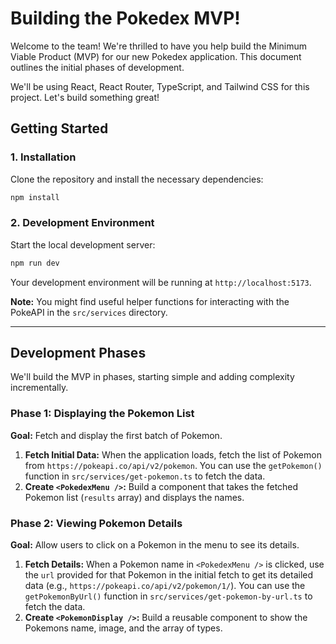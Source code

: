 # Building the Pokedex MVP!

Welcome to the team! We're thrilled to have you help build the Minimum Viable Product (MVP) for our new Pokedex application. This document outlines the initial phases of development.

We'll be using React, React Router, TypeScript, and Tailwind CSS for this project. Let's build something great!

## Getting Started

### 1. Installation

Clone the repository and install the necessary dependencies:

```bash
npm install
```

### 2. Development Environment

Start the local development server:

```bash
npm run dev
```

Your development environment will be running at `http://localhost:5173`.

**Note:** You might find useful helper functions for interacting with the PokeAPI in the `src/services` directory.

---

## Development Phases

We'll build the MVP in phases, starting simple and adding complexity incrementally.

### Phase 1: Displaying the Pokemon List

**Goal:** Fetch and display the first batch of Pokemon.

1.  **Fetch Initial Data:** When the application loads, fetch the list of Pokemon from `https://pokeapi.co/api/v2/pokemon`. You can use the `getPokemon()` function in `src/services/get-pokemon.ts` to fetch the data.
2.  **Create `<PokedexMenu />`:** Build a component that takes the fetched Pokemon list (`results` array) and displays the names.

### Phase 2: Viewing Pokemon Details

**Goal:** Allow users to click on a Pokemon in the menu to see its details.

1.  **Fetch Details:** When a Pokemon name in `<PokedexMenu />` is clicked, use the `url` provided for that Pokemon in the initial fetch to get its detailed data (e.g., `https://pokeapi.co/api/v2/pokemon/1/`). You can use the `getPokemonByUrl()` function in `src/services/get-pokemon-by-url.ts` to fetch the data.
2.  **Create `<PokemonDisplay />`:** Build a reusable component to show the Pokemons name, image, and the array of types.
